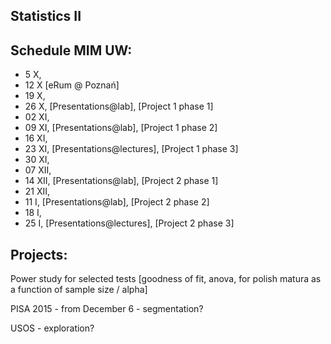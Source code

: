 Statistics II
-------------

Schedule MIM UW:
----------------

* 5 X,
* 12 X [eRum @ Poznań]
* 19 X, 
* 26 X, [Presentations@lab], [Project 1 phase 1]
* 02 XI, 
* 09 XI, [Presentations@lab], [Project 1 phase 2]
* 16 XI, 
* 23 XI, [Presentations@lectures], [Project 1 phase 3]
* 30 XI, 
* 07 XII,
* 14 XII, [Presentations@lab], [Project 2 phase 1]
* 21 XII,
* 11 I, [Presentations@lab], [Project 2 phase 2]
* 18 I,
* 25 I, [Presentations@lectures], [Project 2 phase 3] 

Projects:
---------

Power study for selected tests [goodness of fit, anova, for polish matura as a function of sample size / alpha]

PISA 2015 - from December 6 - segmentation?

USOS - exploration? 

